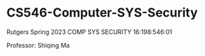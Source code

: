 # CS546-Computer-SYS-Security

Rutgers Spring 2023 COMP SYS SECURITY 16:198:546:01

Professor: Shiqing Ma
